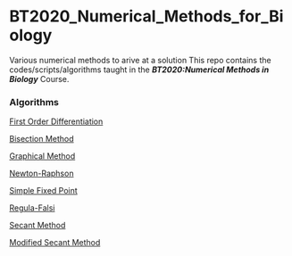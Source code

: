 # BT2020_Numerical_Methods_for_Biology
Various numerical methods to arive at a solution 
This repo contains the codes/scripts/algorithms taught in the **_BT2020:Numerical Methods in Biology_** Course. 

### Algorithms
[First Order Differentiation](https://github.com/atharva-mandar-phatak/BT2020_Numerical_Methods_for_Biology/blob/main/numDiffFirstOrder.cpp) 

[Bisection Method](https://github.com/atharva-mandar-phatak/BT2020_Numerical_Methods_for_Biology/blob/main/Bisection_Method.py) 

[Graphical Method](https://github.com/atharva-mandar-phatak/BT2020_Numerical_Methods_for_Biology/blob/main/Graphical_Method.py) 

[Newton-Raphson](https://github.com/atharva-mandar-phatak/BT2020_Numerical_Methods_for_Biology/blob/main/Newton_Raphson.py) 

[Simple Fixed Point](https://github.com/atharva-mandar-phatak/BT2020_Numerical_Methods_for_Biology/blob/main/Simple_Fixed_Point_Iteration.py) 

[Regula-Falsi](https://github.com/atharva-mandar-phatak/BT2020_Numerical_Methods_for_Biology/blob/main/regula_falsi.m) 

[Secant Method](https://github.com/atharva-mandar-phatak/BT2020_Numerical_Methods_for_Biology/blob/main/secant_method.m) 

[Modified Secant Method](https://github.com/atharva-mandar-phatak/BT2020_Numerical_Methods_for_Biology/blob/main/modified_secant_method.m) 
